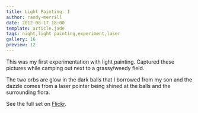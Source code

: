 ```yaml
---
title: Light Painting: I
author: randy-merrill
date: 2012-08-17 18:00
template: article.jade
tags: night,light painting,experiment,laser
gallery: 16
preview: 12
---
```


This was my first experimentation with light painting. Captured these pictures while camping out next to a grassy/weedy field.

The two orbs are glow in the dark balls that I borrowed from my son and the dazzle comes from a laser pointer being shined at the balls and the surrounding flora.

See the full set on [Flickr](http://www.flickr.com/photos/zoramite/sets/72157631118451258/).
